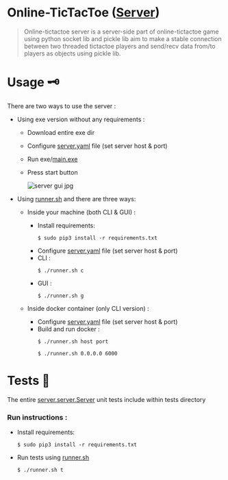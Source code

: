 # Online-TicTacToe ([Server](https://github.com/hadialqattan/online-tictactoe/blob/master/server))

> Online-tictactoe server is a server-side part of online-tictactoe game using python socket lib and pickle lib aim to make a stable connection between two threaded tictactoe players and send/recv data from/to players as objects using pickle lib.

# Usage 🗝

There are two ways to use the server :

* Using exe version without any requirements :
    * Download entire exe dir
    * Configure [server.yaml](https://github.com/hadialqattan/online-tictactoe/blob/master/server/exe/server.yaml) file (set server host & port)
    * Run exe/[main.exe](https://github.com/hadialqattan/online-tictactoe/blob/master/server/exe/main.exe)
    * Press start button
   
        ![server gui jpg](https://github.com/hadialqattan/online-tictactoe/blob/master/server/docs/server_gui.jpg?raw=true)

* Using [runner.sh](https://github.com/hadialqattan/online-tictactoe/blob/master/server/runner.sh) and there are three ways:  
    
    * Inside your machine (both CLI & GUI) :
        * Install requirements: 
            ```shell
            $ sudo pip3 install -r requirements.txt
            ```
        * Configure [server.yaml](https://github.com/hadialqattan/online-tictactoe/blob/master/server/server.yaml) file (set server host & port)
        * CLI : 
            ```shell 
            $ ./runner.sh c
            ```
        * GUI : 
            ```shell
            $ ./runner.sh g
            ```

    * Inside docker container (only CLI version) :
        * Configure [server.yaml](https://github.com/hadialqattan/online-tictactoe/blob/master/server/server.yaml) file (set server host & port)
        * Build and run docker : 
            ```shell
            $ ./runner.sh host port
            ```
            ```shell
            $ ./runner.sh 0.0.0.0 6000
            ```

# Tests 🧪

The entire [server.server.Server](https://github.com/hadialqattan/online-tictactoe/blob/master/server/src/server/server.py) unit tests include within tests directory

### Run instructions :
* Install requirements:
    ```shell
    $ sudo pip3 install -r requirements.txt
    ```
* Run tests using [runner.sh](https://github.com/hadialqattan/online-tictactoe/blob/master/server/runner.sh)
    ```shell
    $ ./runner.sh t
    ```